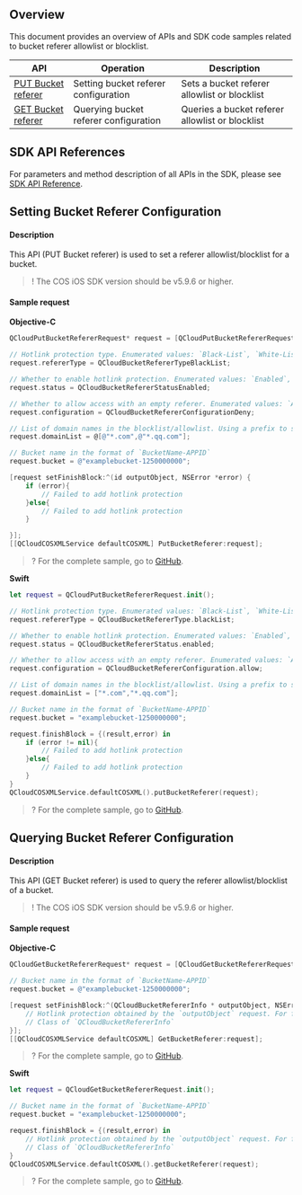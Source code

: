 ## Overview

This document provides an overview of APIs and SDK code samples related to bucket referer allowlist or blocklist.

| API | Operation | Description |
| ------------------------------------------------------------ | -------------- | -------------------------- |
| [PUT Bucket referer](https://intl.cloud.tencent.com/document/product/436/31423) | Setting bucket referer configuration | Sets a bucket referer allowlist or blocklist |
| [GET Bucket referer](https://intl.cloud.tencent.com/document/product/436/30615) | Querying bucket referer configuration | Queries a bucket referer allowlist or blocklist |

## SDK API References

For parameters and method description of all APIs in the SDK, please see [SDK API Reference](https://cos-ios-sdk-doc-1253960454.file.myqcloud.com/).

## Setting Bucket Referer Configuration

#### Description  

This API (PUT Bucket referer) is used to set a referer allowlist/blocklist for a bucket.

>! The COS iOS SDK version should be v5.9.6 or higher.
>

#### Sample request
**Objective-C**

[//]: # ".cssg-snippet-put-bucket-referer"
```objective-c
QCloudPutBucketRefererRequest* request = [QCloudPutBucketRefererRequest new];

// Hotlink protection type. Enumerated values: `Black-List`, `White-List`
request.refererType = QCloudBucketRefererTypeBlackList;

// Whether to enable hotlink protection. Enumerated values: `Enabled`, `Disabled`
request.status = QCloudBucketRefererStatusEnabled;

// Whether to allow access with an empty referer. Enumerated values: `Allow`, `Deny` (default) 
request.configuration = QCloudBucketRefererConfigurationDeny;

// List of domain names in the blocklist/allowlist. Using a prefix to specify multiple domains is supported. Domain names and IPs with ports are supported. A wildcard (*) is supported for second-level or multi-level domains.
request.domainList = @[@"*.com",@"*.qq.com"];

// Bucket name in the format of `BucketName-APPID`
request.bucket = @"examplebucket-1250000000";

[request setFinishBlock:^(id outputObject, NSError *error) {
    if (error){
        // Failed to add hotlink protection
    }else{
        // Failed to add hotlink protection
    }

}];
[[QCloudCOSXMLService defaultCOSXML] PutBucketReferer:request];
```

>? For the complete sample, go to [GitHub](https://github.com/tencentyun/cos-snippets/tree/master/iOS/Objc/Examples/cases/BucketReferer.m).
>

**Swift**

[//]: # (.cssg-snippet-put-bucket-referer)
```swift
let request = QCloudPutBucketRefererRequest.init();

// Hotlink protection type. Enumerated values: `Black-List`, `White-List`
request.refererType = QCloudBucketRefererType.blackList;

// Whether to enable hotlink protection. Enumerated values: `Enabled`, `Disabled`
request.status = QCloudBucketRefererStatus.enabled;

// Whether to allow access with an empty referer. Enumerated values: `Allow`, `Deny` (default) 
request.configuration = QCloudBucketRefererConfiguration.allow;

// List of domain names in the blocklist/allowlist. Using a prefix to specify multiple domains is supported. Domain names and IPs with ports are supported. A wildcard (*) is supported for second-level or multi-level domains.
request.domainList = ["*.com","*.qq.com"];

// Bucket name in the format of `BucketName-APPID`
request.bucket = "examplebucket-1250000000";

request.finishBlock = {(result,error) in
    if (error != nil){
        // Failed to add hotlink protection
    }else{
        // Failed to add hotlink protection
    }
}
QCloudCOSXMLService.defaultCOSXML().putBucketReferer(request);
```

>? For the complete sample, go to [GitHub](https://github.com/tencentyun/cos-snippets/tree/master/iOS/Swift/Examples/cases/BucketReferer.swift).
>
## Querying Bucket Referer Configuration

#### Description

This API (GET Bucket referer) is used to query the referer allowlist/blocklist of a bucket.

>! The COS iOS SDK version should be v5.9.6 or higher.
>


#### Sample request
**Objective-C**

[//]: # (.cssg-snippet-get-bucket-referer)
```objective-c
QCloudGetBucketRefererRequest* request = [QCloudGetBucketRefererRequest new];

// Bucket name in the format of `BucketName-APPID`
request.bucket = @"examplebucket-1250000000";

[request setFinishBlock:^(QCloudBucketRefererInfo * outputObject, NSError *error) {
    // Hotlink protection obtained by the `outputObject` request. For field details, see the API documentation or SDK source code.
    // Class of `QCloudBucketRefererInfo`
}];
[[QCloudCOSXMLService defaultCOSXML] GetBucketReferer:request];     
```
>? For the complete sample, go to [GitHub](https://github.com/tencentyun/cos-snippets/tree/master/iOS/Objc/Examples/cases/BucketReferer.m).

**Swift**

[//]: # (.cssg-snippet-get-bucket-referer)
```swift
let request = QCloudGetBucketRefererRequest.init();

// Bucket name in the format of `BucketName-APPID`
request.bucket = "examplebucket-1250000000";

request.finishBlock = {(result,error) in
    // Hotlink protection obtained by the `outputObject` request. For field details, see the API documentation or SDK source code.
    // Class of `QCloudBucketRefererInfo`
}
QCloudCOSXMLService.defaultCOSXML().getBucketReferer(request);
```

>? For the complete sample, go to [GitHub](https://github.com/tencentyun/cos-snippets/tree/master/iOS/Swift/Examples/cases/BucketReferer.swift).
>



